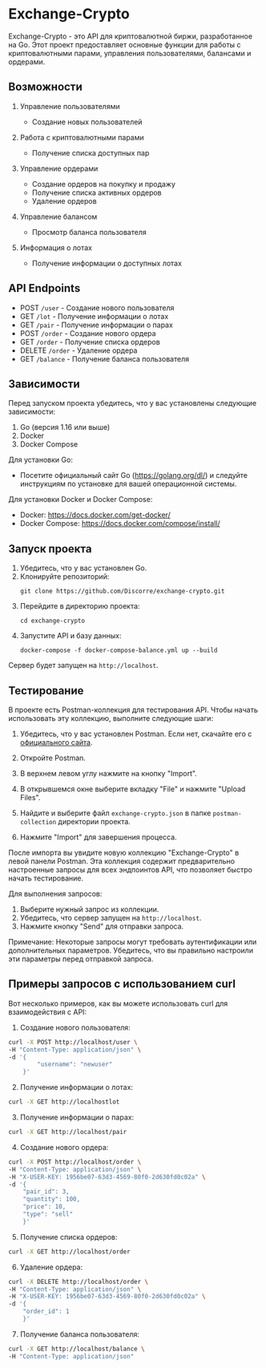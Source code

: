 # Exchange-Crypto

Exchange-Crypto - это API для криптовалютной биржи, разработанное на Go. Этот проект предоставляет основные функции для работы с криптовалютными парами, управления пользователями, балансами и ордерами.

## Возможности

1. Управление пользователями
   - Создание новых пользователей

2. Работа с криптовалютными парами
   - Получение списка доступных пар

3. Управление ордерами
   - Создание ордеров на покупку и продажу
   - Получение списка активных ордеров
   - Удаление ордеров

4. Управление балансом
   - Просмотр баланса пользователя

5. Информация о лотах
   - Получение информации о доступных лотах

## API Endpoints

- POST `/user` - Создание нового пользователя
- GET `/lot` - Получение информации о лотах
- GET `/pair` - Получение информации о парах
- POST `/order` - Создание нового ордера
- GET `/order` - Получение списка ордеров
- DELETE `/order` - Удаление ордера
- GET `/balance` - Получение баланса пользователя

## Зависимости

Перед запуском проекта убедитесь, что у вас установлены следующие зависимости:

1. Go (версия 1.16 или выше)
2. Docker
3. Docker Compose

Для установки Go:
- Посетите официальный сайт Go (https://golang.org/dl/) и следуйте инструкциям по установке для вашей операционной системы.

Для установки Docker и Docker Compose:
- Docker: https://docs.docker.com/get-docker/
- Docker Compose: https://docs.docker.com/compose/install/


## Запуск проекта

1. Убедитесь, что у вас установлен Go.
2. Клонируйте репозиторий:
   ```
   git clone https://github.com/Discorre/exchange-crypto.git
   ```
3. Перейдите в директорию проекта:
   ```
   cd exchange-crypto
   ```
4. Запустите API и базу данных:
   ```
   docker-compose -f docker-compose-balance.yml up --build
   ```

Сервер будет запущен на `http://localhost`.

## Тестирование

В проекте есть Postman-коллекция для тестирования API. Чтобы начать использовать эту коллекцию, выполните следующие шаги:

1. Убедитесь, что у вас установлен Postman. Если нет, скачайте его с [официального сайта](https://www.postman.com/downloads/).

2. Откройте Postman.

3. В верхнем левом углу нажмите на кнопку "Import".

4. В открывшемся окне выберите вкладку "File" и нажмите "Upload Files".

5. Найдите и выберите файл `exchange-crypto.json` в папке `postman-collection` директории проекта.

6. Нажмите "Import" для завершения процесса.

После импорта вы увидите новую коллекцию "Exchange-Crypto" в левой панели Postman. Эта коллекция содержит предварительно настроенные запросы для всех эндпоинтов API, что позволяет быстро начать тестирование.

Для выполнения запросов:

1. Выберите нужный запрос из коллекции.
2. Убедитесь, что сервер запущен на `http://localhost`.
3. Нажмите кнопку "Send" для отправки запроса.

Примечание: Некоторые запросы могут требовать аутентификации или дополнительных параметров. Убедитесь, что вы правильно настроили эти параметры перед отправкой запроса.

## Примеры запросов с использованием curl

Вот несколько примеров, как вы можете использовать curl для взаимодействия с API:

1. Создание нового пользователя:
```bash
curl -X POST http://localhost/user \
-H "Content-Type: application/json" \
-d '{
        "username": "newuser"
    }'
```

2. Получение информации о лотах:
```bash
curl -X GET http://localhostlot
```

3. Получение информации о парах:
```bash
curl -X GET http://localhost/pair
```

4. Создание нового ордера:
```bash
curl -X POST http://localhost/order \
-H "Content-Type: application/json" \
-H "X-USER-KEY: 1956be07-63d3-4569-80f0-2d630fd0c02a" \
-d '{
    "pair_id": 3,
    "quantity": 100,
    "price": 10,
    "type": "sell"
    }'
```

5. Получение списка ордеров:
```bash
curl -X GET http://localhost/order
```

6. Удаление ордера:
```bash
curl -X DELETE http://localhost/order \
-H "Content-Type: application/json" \
-H "X-USER-KEY: 1956be07-63d3-4569-80f0-2d630fd0c02a" \
-d '{
    "order_id": 1
    }'
```

7. Получение баланса пользователя:
```bash
curl -X GET http://localhost/balance \
-H "Content-Type: application/json"
```
